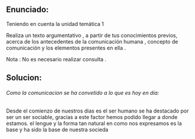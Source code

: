 ## Enunciado:
Teniendo en cuenta la unidad temática 1 

Realiza un texto argumentativo , a partir de tus conocimientos previos, acerca de los antecedentes de la comunicación humana , concepto de comunicación y los elementos presentes en ella .

Nota : No es necesario realizar consulta .


## Solucion:

###### Como la comunicacion se ha convetido a lo que es hoy en dia:

Desde el comienzo de nuestros dias es el ser humano se ha destacado por ser un ser sociable, gracias a este factor hemos podido llegar a donde estamos. el lengue y la forma tan natural en como nos expresamos es la base y ha sido la base de nuestra socieda